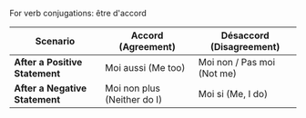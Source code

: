 For verb conjugations: être d'accord

| **Scenario**                   | **Accord (Agreement)**      | **Désaccord (Disagreement)** |
| ------------------------------ | --------------------------- | ---------------------------- |
| **After a Positive Statement** | Moi aussi (Me too)          | Moi non / Pas moi (Not me)   |
| **After a Negative Statement** | Moi non plus (Neither do I) | Moi si (Me, I do)            |

